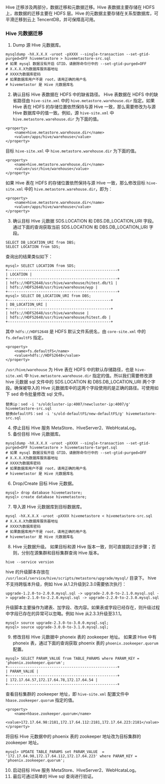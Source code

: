 Hive 迁移涉及两部分，数据迁移和元数据迁移。Hive 表数据主要存储在 HDFS 上，故数据的迁移主要在 HDFS 层。Hive 的元数据主要存储在关系型数据库，可平滑迁移到云上 TencentDB，并可保障高可用。

### Hive 元数据迁移
1. Dump 源 Hive 元数据库。
```
mysqldump -hX.X.X.X -uroot -pXXXX --single-transaction --set-gtid-purged=OFF hivemetastore > hivemetastore-src.sql  
# 如果 mysql 数据没有开启 GTID，请删除命令行中的 --set-gtid-purged=OFF  
# X.X.X.X为数据库服务器地址  
# XXXX为数据库密码  
# 如果数据库用户不是 root，请用正确的用户名  
# hivemetastor 是 Hive 元数据库名 
```
2. 确认目标 Hive 表数据在 HDFS 中的缺省路径。
Hive 表数据在 HDFS 中的缺省路径由 `hive-site.xml` 中的 `hive.metastore.warehouse.dir` 指定。如果 Hive 表在 HDFS 的存储位置依然保持与源 Hive 一致，那么需要修改为与源 Hive 数据库中的值一致。例如，源 `hive-site.xml` 中 `hive.metastore.warehouse.dir` 为下面的值。
```
<property>  
    <name>hive.metastore.warehouse.dir</name>  
    <value>/apps/hive/warehouse</value>  
</property>  
```
目标 `hive-site.xml` 中 `hive.metastore.warehouse.dir` 为下面的值。
```
<property>  
    <name>hive.metastore.warehouse.dir</name>  
    <value>/usr/hive/warehouse</value>  
</property>  
```
如果 Hive 表在 HDFS 的存储位置依然保持与源 Hive 一致，那么修改目标 `hive-site.xml` 中的 `hive.metastore.warehouse.dir`，即为：
```
<property>  
    <name>hive.metastore.warehouse.dir</name>  
    <value>/apps/hive/warehouse</value>  
</property>  
```
3. 确认目标 Hive 元数据 SDS.LOCATION 和 DBS.DB_LOCATION_URI 字段。
通过下面的查询获取当前 SDS.LOCATION 和 DBS.DB_LOCATION_URI 字段。
```
SELECT DB_LOCATION_URI from DBS;  
SELECT LOCATION from SDS; 
```
查询出的结果类似如下：
```
mysql> SELECT LOCATION from SDS;  
+--------------------------------------------------+  
| LOCATION |  
+--------------------------------------------------+  
| hdfs://HDFS2648/usr/hive/warehouse/hitest.db/t1 |  
| hdfs://HDFS2648/usr/hive/warehouse/wyp |  
+--------------------------------------------------+  
mysql> SELECT DB_LOCATION_URI from DBS;  
+-----------------------------------------------+  
| DB_LOCATION_URI |  
+-----------------------------------------------+  
| hdfs://HDFS2648/usr/hive/warehouse |  
| hdfs://HDFS2648/usr/hive/warehouse/hitest.db |  
+-----------------------------------------------+ 
```
其中 `hdfs://HDFS2648` 是 HDFS 默认文件系统名，由 `core-site.xml` 中的 `fs.defaultFS` 指定。
```
<property>  
    <name>fs.defaultFS</name>  
    <value>hdfs://HDFS2648</value>  
</property> 
```
`/usr/hive/warehouse` 为 Hive 表在 HDFS 中的默认存储路径，也是 `hive-site.xml` 中 `hive.metastore.warehouse.dir` 指定的值。所以我们需要修改源 hive 元数据 sql 文件中的 SDS.LOCATION 和 DBS.DB_LOCATION_URI 两个字段。确保被导入的 Hive 元数据库中的这两个字段使用的是正确的路径。可使用如下 sed 命令批量修改 sql 文件。
```
替换ip：sed -i 's/oldcluster-ip:4007/newcluster-ip:4007/g' hivemetastore-src.sql  
替换defaultFS：sed -i 's/old-defaultFS/new-defaultFS/g' hivemetastore-src.sql  
```
4. 停止目标 Hive 服务 MetaStore、HiveServer2、WebHcataLog。
5. 备份目标 Hive 元数据库。
```
mysqldump -hX.X.X.X -uroot -pXXXX --single-transaction --set-gtid-purged=OFF hivemetastore > hivemetastore-target.sql  
# 如果 mysql 数据没有开启 GTID，请删除命令行中的 --set-gtid-purged=OFF  
# X.X.X.X为数据库服务器地址  
# XXXX为数据库密码  
# 如果数据库用户不是 root，请用正确的用户名  
# hivemetastor 是 Hive 元数据库名 
```
6. Drop/Create 目标 Hive 元数据。
```
mysql> drop database hivemetastore;  
mysql> create database hivemetastore; 
```
7. 导入源 Hive 元数据库到目标数据库。
```
mysql -hX.X.X.X -uroot -pXXXX hivemetastore < hivemetastore-src.sql  
# X.X.X.X为数据库服务器地址  
# XXXX为数据库密码  
# 如果数据库用户不是 root，请用正确的用户名  
# hivemetastor 是 Hive 元数据库名 
```
8. Hive 元数据升级。
如果目标和源 Hive 版本一致，则可直接跳过该步骤；否则，分别在源集群和目标集群查询 Hive 版本。
```
hive --service version 
```
hive 的升级脚本存放在 `/usr/local/service/hive/scripts/metastore/upgrade/mysql/` 目录下。
hive 不支持跨版本升级，例如 hive 从1.2升级到2.3.0需要依次执行：
```
upgrade-1.2.0-to-2.0.0.mysql.sql -> upgrade-2.0.0-to-2.1.0.mysql.sql -> upgrade-2.1.0-to-2.2.0.mysql.sql -> upgrade-2.2.0-to-2.3.0.mysql.sql
```
升级脚本主要操作为建表、加字段、改内容。如果表或字段已经存在，则升级过程中字段已存在的异常可以忽略。例如 hive 从2.3.3升级至3.1.1。
```
mysql> source upgrade-2.3.0-to-3.0.0.mysql.sql;  
mysql> source upgrade-3.0.0-to-3.1.0.mysql.sql;  
```
9. 修改目标 Hive 元数据中 phoneix 表的 zookeeper 地址。
如果源 Hive 中有 phoneix 表，通过下面的查询获取 phoenix 表的 `phoenix.zookeeper.quorum` 配置。
```
mysql> SELECT PARAM_VALUE from TABLE_PARAMS where PARAM_KEY = 'phoenix.zookeeper.quorum';  
+--------------------------------------------------+    
| PARAM_VALUE |    
+--------------------------------------------------+    
| 172.17.64.57,172.17.64.78,172.17.64.54 |     
+--------------------------------------------------+  
```
查看目标集群的 zookeeper 地址，即 `hive-site.xml` 配置文件中 `hbase.zookeeper.quorum` 指定的值。
```
<property>  
    <name>hbase.zookeeper.quorum</name>  
    <value>172.17.64.98:2181,172.17.64.112:2181,172.17.64.223:2181</value>  
</property>  
```
将目标 Hive 元数据中的 phoenix 表的 zookeeper 地址改为目标集群的 zookeeper 地址。
```
mysql> UPDATE TABLE_PARAMS set PARAM_VALUE  = '172.17.64.98,172.17.64.112,172.17.64.223' where PARAM_KEY = 'phoenix.zookeeper.quorum';    
```
10. 启动目标 Hive 服务 MetaStore、HiveServer2、WebHcataLog。
11. 最后可通过简单的 Hive sql 查询进行验证。

